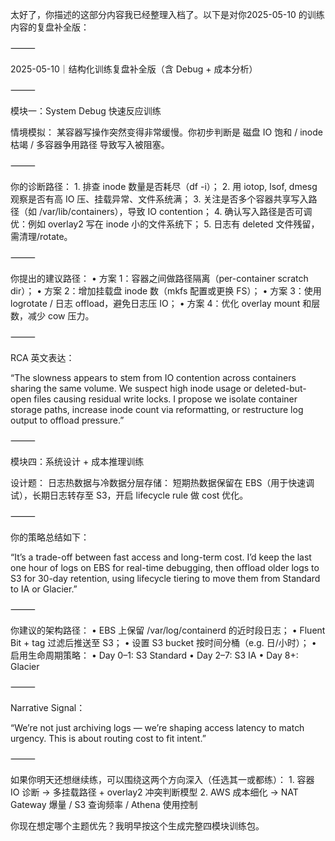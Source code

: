 太好了，你描述的这部分内容我已经整理入档了。以下是对你2025-05-10 的训练内容的复盘补全版：

⸻

2025-05-10｜结构化训练复盘补全版（含 Debug + 成本分析）

⸻

模块一：System Debug 快速反应训练

情境模拟：
某容器写操作突然变得非常缓慢。你初步判断是 磁盘 IO 饱和 / inode 枯竭 / 多容器争用路径 导致写入被阻塞。

⸻

你的诊断路径：
	1.	排查 inode 数量是否耗尽（df -i）；
	2.	用 iotop, lsof, dmesg 观察是否有高 IO 压、挂载异常、文件系统满；
	3.	关注是否多个容器共享写入路径（如 /var/lib/containers），导致 IO contention；
	4.	确认写入路径是否可调优：例如 overlay2 写在 inode 小的文件系统下；
	5.	日志有 deleted 文件残留，需清理/rotate。

⸻

你提出的建议路径：
	•	方案 1：容器之间做路径隔离（per-container scratch dir）；
	•	方案 2：增加挂载盘 inode 数（mkfs 配置或更换 FS）；
	•	方案 3：使用 logrotate / 日志 offload，避免日志压 IO；
	•	方案 4：优化 overlay mount 和层数，减少 cow 压力。

⸻

RCA 英文表达：

“The slowness appears to stem from IO contention across containers sharing the same volume. We suspect high inode usage or deleted-but-open files causing residual write locks. I propose we isolate container storage paths, increase inode count via reformatting, or restructure log output to offload pressure.”

⸻

模块四：系统设计 + 成本推理训练

设计题：
日志热数据与冷数据分层存储：
短期热数据保留在 EBS（用于快速调试），长期日志转存至 S3，开启 lifecycle rule 做 cost 优化。

⸻

你的策略总结如下：

“It’s a trade-off between fast access and long-term cost. I’d keep the last one hour of logs on EBS for real-time debugging, then offload older logs to S3 for 30-day retention, using lifecycle tiering to move them from Standard to IA or Glacier.”

⸻

你建议的架构路径：
	•	EBS 上保留 /var/log/containerd 的近时段日志；
	•	Fluent Bit + tag 过滤后推送至 S3；
	•	设置 S3 bucket 按时间分桶（e.g. 日/小时）；
	•	启用生命周期策略：
	•	Day 0–1: S3 Standard
	•	Day 2–7: S3 IA
	•	Day 8+: Glacier

⸻

Narrative Signal：

“We’re not just archiving logs — we’re shaping access latency to match urgency. This is about routing cost to fit intent.”

⸻

如果你明天还想继续练，可以围绕这两个方向深入（任选其一或都练）：
	1.	容器 IO 诊断 → 多挂载路径 + overlay2 冲突判断模型
	2.	AWS 成本细化 → NAT Gateway 爆量 / S3 查询频率 / Athena 使用控制

你现在想定哪个主题优先？我明早按这个生成完整四模块训练包。
